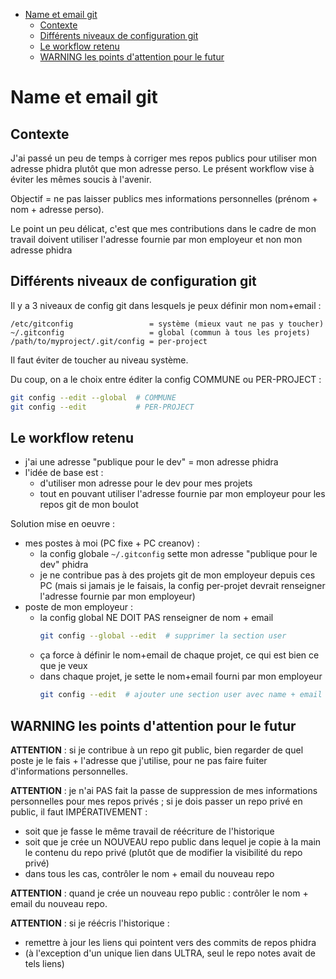 * [Name et email git](#name-et-email-git)
   * [Contexte](#contexte)
   * [Différents niveaux de configuration git](#différents-niveaux-de-configuration-git)
   * [Le workflow retenu](#le-workflow-retenu)
   * [WARNING les points d'attention pour le futur](#warning-les-points-dattention-pour-le-futur)

# Name et email git

## Contexte

J'ai passé un peu de temps à corriger mes repos publics pour utiliser mon adresse phidra plutôt que mon adresse perso. Le présent workflow vise à éviter les mêmes soucis à l'avenir.

Objectif = ne pas laisser publics mes informations personnelles (prénom + nom + adresse perso).

Le point un peu délicat, c'est que mes contributions dans le cadre de mon travail doivent utiliser l'adresse fournie par mon employeur et non mon adresse phidra

## Différents niveaux de configuration git

Il y a 3 niveaux de config git dans lesquels je peux définir mon nom+email :

```
/etc/gitconfig                 = système (mieux vaut ne pas y toucher)
~/.gitconfig                   = global (commun à tous les projets)
/path/to/myproject/.git/config = per-project
```

Il faut éviter de toucher au niveau système.

Du coup, on a le choix entre éditer la config COMMUNE ou PER-PROJECT :

```sh
git config --edit --global  # COMMUNE
git config --edit           # PER-PROJECT
```

## Le workflow retenu

- j'ai une adresse "publique pour le dev" = mon adresse phidra
- l'idée de base est :
    - d'utiliser mon adresse pour le dev pour mes projets
    - tout en pouvant utiliser l'adresse fournie par mon employeur pour les repos git de mon boulot

Solution mise en oeuvre :

- mes postes à moi (PC fixe + PC creanov) :
    - la config globale `~/.gitconfig` sette mon adresse "publique pour le dev" phidra
    - je ne contribue pas à des projets git de mon employeur depuis ces PC (mais si jamais je le faisais, la config per-projet devrait renseigner l'adresse fournie par mon employeur)
- poste de mon employeur :
    - la config global NE DOIT PAS renseigner de nom + email
        ```sh
        git config --global --edit  # supprimer la section user
        ```
    - ça force à définir le nom+email de chaque projet, ce qui est bien ce que je veux
    - dans chaque projet, je sette le nom+email fourni par mon employeur
        ```sh
        git config --edit  # ajouter une section user avec name + email
        ```

## WARNING les points d'attention pour le futur

**ATTENTION** : si je contribue à un repo git public, bien regarder de quel poste je le fais + l'adresse que j'utilise, pour ne pas faire fuiter d'informations personnelles.

**ATTENTION** : je n'ai PAS fait la passe de suppression de mes informations personnelles pour mes repos privés ; si je dois passer un repo privé en public, il faut IMPÉRATIVEMENT :

- soit que je fasse le même travail de réécriture de l'historique
- soit que je crée un NOUVEAU repo public dans lequel je copie à la main le contenu du repo privé (plutôt que de modifier la visibilité du repo privé)
- dans tous les cas, contrôler le nom + email du nouveau repo

**ATTENTION** : quand je crée un nouveau repo public : contrôler le nom + email du nouveau repo.

**ATTENTION** : si je réécris l'historique :

- remettre à jour les liens qui pointent vers des commits de repos phidra
- (à l'exception d'un unique lien dans ULTRA, seul le repo notes avait de tels liens)

